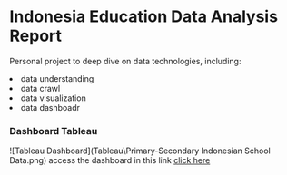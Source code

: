 # Indonesia Education Data Analysis Report
Personal project to deep dive on data technologies, including:
<li> data understanding
<li> data crawl
<li> data visualization
<li> data dashboadr

### Dashboard Tableau
![Tableau Dashboard](Tableau\Primary-Secondary Indonesian School Data.png)
access the dashboard in this link [click here](https://public.tableau.com/views/Data-SD-SMP-SMA-Indonesia/Primary-SecondaryIndonesianSchoolData?:language=en-US&:sid=&:redirect=auth&:display_count=n&:origin=viz_share_link)